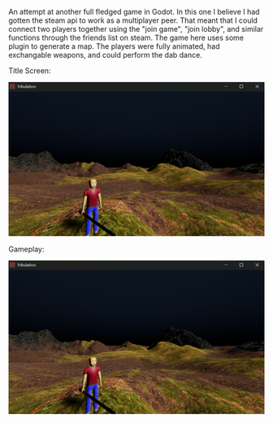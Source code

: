 An attempt at another full fledged game in Godot. In this one I believe I had gotten the steam api to work as a multiplayer peer. That meant that I could connect two players together using the "join game", "join lobby", and similar functions through the friends list on steam. The game here uses some plugin to generate a map. The players were fully animated, had exchangable weapons, and could perform the dab dance. 

Title Screen:

<img src="TribulationExamplePhoto.png" alt="drawing" width="800"/>

Gameplay:

<img src="TribulationExamplePhoto.png" alt="drawing" width="800"/>
